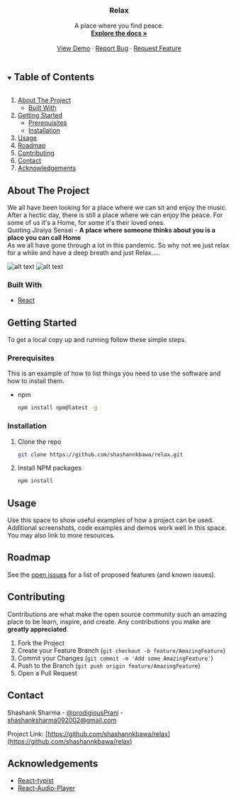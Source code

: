 


<!-- PROJECT LOGO -->
<br />
<p align="center">
 

  <h3 align="center">Relax</h3>

  <p align="center">
    A place where you find peace.
    <br />
    <a href="https://github.com/shashannkbawa/relax"><strong>Explore the docs »</strong></a>
    <br />
    <br />
    <a href="https://shashannkbawa.github.io/relax/">View Demo</a>
    ·
    <a href="https://github.com/shashannkbawa/relax/issues">Report Bug</a>
    ·
    <a href="https://github.com/shashannkbawa/relax/issues">Request Feature</a>
  </p>
</p>



<!-- TABLE OF CONTENTS -->
<details open="open">
  <summary><h2 style="display: inline-block">Table of Contents</h2></summary>
  <ol>
    <li>
      <a href="#about-the-project">About The Project</a>
      <ul>
        <li><a href="#built-with">Built With</a></li>
      </ul>
    </li>
    <li>
      <a href="#getting-started">Getting Started</a>
      <ul>
        <li><a href="#prerequisites">Prerequisites</a></li>
        <li><a href="#installation">Installation</a></li>
      </ul>
    </li>
    <li><a href="#usage">Usage</a></li>
    <li><a href="#roadmap">Roadmap</a></li>
    <li><a href="#contributing">Contributing</a></li>
    <li><a href="#contact">Contact</a></li>
    <li><a href="#acknowledgements">Acknowledgements</a></li>
  </ol>
</details>



<!-- ABOUT THE PROJECT -->
## About The Project
We all have been looking for a place where we can sit and enjoy the music. After a hectic day, there is still a place where we can enjoy the peace. For some of us it's a Home, for some it's their loved ones.
<br />
Quoting Jiraiya Sensei - <strong>A place where someone thinks about you is a place you can call Home</strong>
<br />
As we all have gone through a lot in this pandemic. So why not we just relax for a while and have a deep breath and just Relax.....

![alt text](https://github.com/shashannkbawa/relax/blob/master/screenshot.png?raw=true)
![alt text](https://github.com/shashannkbawa/relax/blob/master/rotate.png?raw=true)





### Built With

* [React](https://reactjs.org/)




<!-- GETTING STARTED -->
## Getting Started

To get a local copy up and running follow these simple steps.

### Prerequisites

This is an example of how to list things you need to use the software and how to install them.
* npm
  ```sh
  npm install npm@latest -g
  ```

### Installation

1. Clone the repo
   ```sh
   git clone https://github.com/shashannkbawa/relax.git
   ```
2. Install NPM packages
   ```sh
   npm install
   ```



<!-- USAGE EXAMPLES -->
## Usage

Use this space to show useful examples of how a project can be used. Additional screenshots, code examples and demos work well in this space. You may also link to more resources.





<!-- ROADMAP -->
## Roadmap

See the [open issues](https://github.com/shashannkbawa/relax/issues) for a list of proposed features (and known issues).



<!-- CONTRIBUTING -->
## Contributing

Contributions are what make the open source community such an amazing place to be learn, inspire, and create. Any contributions you make are **greatly appreciated**.

1. Fork the Project
2. Create your Feature Branch (`git checkout -b feature/AmazingFeature`)
3. Commit your Changes (`git commit -m 'Add some AmazingFeature'`)
4. Push to the Branch (`git push origin feature/AmazingFeature`)
5. Open a Pull Request







<!-- CONTACT -->
## Contact

Shashank Sharma - [@prodigiousPrani](https://twitter.com/prodigiousPrani) - shashanksharma092002@gmail.com

Project Link: [https://github.com/shashannkbawa/relax](https://github.com/shashannkbawa/relax)



<!-- ACKNOWLEDGEMENTS -->
## Acknowledgements

* [React-typist](https://www.npmjs.com/package/react-typist)
* [React-Audio-Player](https://www.npmjs.com/package/react-audio-player)






<!-- MARKDOWN LINKS & IMAGES -->
<!-- https://www.markdownguide.org/basic-syntax/#reference-style-links -->
[contributors-shield]: https://img.shields.io/github/contributors/shashannkbawa/repo.svg?style=for-the-badge
[contributors-url]: https://github.com/shashannkbawa/repo/graphs/contributors
[forks-shield]: https://img.shields.io/github/forks/shashannkbawa/repo.svg?style=for-the-badge
[forks-url]: https://github.com/shashannkbawa/repo/network/members
[stars-shield]: https://img.shields.io/github/stars/shashannkbawa/repo.svg?style=for-the-badge
[stars-url]: https://github.com/shashannkbawa/repo/stargazers
[issues-shield]: https://img.shields.io/github/issues/shashannkbawa/repo.svg?style=for-the-badge
[issues-url]: https://github.com/shashannkbawa/repo/issues
[license-shield]: https://img.shields.io/github/license/github_username/repo.svg?style=for-the-badge


[linkedin-url]: https://linkedin.com/in/shashannkbawa
